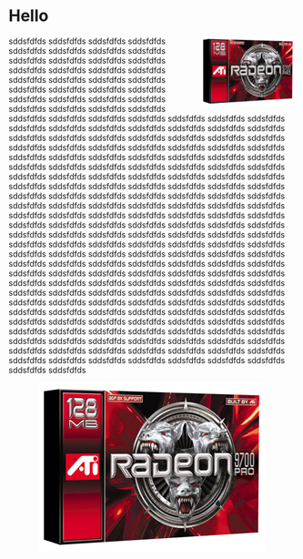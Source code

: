 # Hello

<a href="./attachments/Radeon-9700-Pro-Box.jpg">
    <img src="./attachments/thumbnails/Radeon-9700-Pro-Box.jpg" alt="ATI Radeon9700 Pro" align="right" width="33%">
</a>

sddsfdfds sddsfdfds sddsfdfds sddsfdfds sddsfdfds sddsfdfds sddsfdfds sddsfdfds sddsfdfds sddsfdfds sddsfdfds sddsfdfds sddsfdfds sddsfdfds sddsfdfds sddsfdfds sddsfdfds sddsfdfds sddsfdfds sddsfdfds sddsfdfds sddsfdfds sddsfdfds sddsfdfds sddsfdfds sddsfdfds sddsfdfds sddsfdfds sddsfdfds sddsfdfds sddsfdfds sddsfdfds sddsfdfds sddsfdfds sddsfdfds sddsfdfds sddsfdfds sddsfdfds sddsfdfds sddsfdfds sddsfdfds sddsfdfds sddsfdfds sddsfdfds sddsfdfds sddsfdfds sddsfdfds sddsfdfds sddsfdfds sddsfdfds sddsfdfds sddsfdfds sddsfdfds sddsfdfds sddsfdfds sddsfdfds sddsfdfds sddsfdfds sddsfdfds sddsfdfds sddsfdfds sddsfdfds sddsfdfds sddsfdfds sddsfdfds sddsfdfds sddsfdfds sddsfdfds sddsfdfds sddsfdfds sddsfdfds sddsfdfds
sddsfdfds sddsfdfds sddsfdfds sddsfdfds sddsfdfds sddsfdfds sddsfdfds sddsfdfds sddsfdfds sddsfdfds sddsfdfds sddsfdfds sddsfdfds sddsfdfds sddsfdfds sddsfdfds sddsfdfds sddsfdfds sddsfdfds sddsfdfds sddsfdfds sddsfdfds sddsfdfds sddsfdfds sddsfdfds sddsfdfds sddsfdfds sddsfdfds sddsfdfds sddsfdfds sddsfdfds sddsfdfds sddsfdfds sddsfdfds sddsfdfds sddsfdfds sddsfdfds sddsfdfds sddsfdfds sddsfdfds sddsfdfds sddsfdfds sddsfdfds sddsfdfds sddsfdfds sddsfdfds sddsfdfds sddsfdfds sddsfdfds sddsfdfds sddsfdfds sddsfdfds sddsfdfds sddsfdfds sddsfdfds sddsfdfds sddsfdfds sddsfdfds sddsfdfds sddsfdfds sddsfdfds sddsfdfds sddsfdfds sddsfdfds sddsfdfds sddsfdfds sddsfdfds sddsfdfds sddsfdfds sddsfdfds sddsfdfds sddsfdfds
sddsfdfds sddsfdfds sddsfdfds sddsfdfds sddsfdfds sddsfdfds sddsfdfds sddsfdfds sddsfdfds sddsfdfds sddsfdfds sddsfdfds sddsfdfds sddsfdfds sddsfdfds sddsfdfds sddsfdfds sddsfdfds sddsfdfds sddsfdfds sddsfdfds sddsfdfds sddsfdfds sddsfdfds sddsfdfds sddsfdfds sddsfdfds sddsfdfds sddsfdfds sddsfdfds sddsfdfds sddsfdfds sddsfdfds sddsfdfds sddsfdfds sddsfdfds sddsfdfds sddsfdfds sddsfdfds sddsfdfds sddsfdfds sddsfdfds sddsfdfds sddsfdfds sddsfdfds sddsfdfds sddsfdfds sddsfdfds sddsfdfds sddsfdfds sddsfdfds sddsfdfds sddsfdfds sddsfdfds sddsfdfds sddsfdfds sddsfdfds sddsfdfds sddsfdfds sddsfdfds sddsfdfds sddsfdfds sddsfdfds sddsfdfds sddsfdfds sddsfdfds sddsfdfds sddsfdfds sddsfdfds sddsfdfds sddsfdfds sddsfdfds



<div align="center">
    <a href="./attachments/Radeon-9700-Pro-Box.jpg">
        <img src="./attachments/thumbnails/Radeon-9700-Pro-Box.jpg" alt="ATI Radeon9700 Pro">
    </a>
</div>
